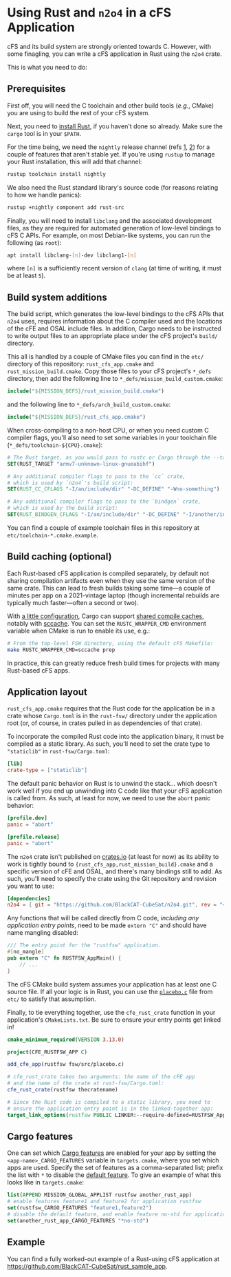 # Using Rust and `n2o4` in a cFS Application

cFS and its build system are strongly oriented towards C.
However, with some finagling, you can write a cFS application in Rust
using the `n2o4` crate.

This is what you need to do:

## Prerequisites

First off, you will need the C toolchain and other build tools (_e.g._, CMake)
you are using to build the rest of your cFS system.

Next, you need to [install Rust], if you haven't done so already.
Make sure the `cargo` tool is in your `$PATH`.

For the time being, we need the `nightly` release channel
(refs [1], [2]) for a couple of features that aren't stable yet.
If you're using `rustup` to manage your Rust installation, this will add
that channel:

```sh
rustup toolchain install nightly
```

We also need the Rust standard library's source code
(for reasons relating to how we handle panics):

```sh
rustup +nightly component add rust-src
```

Finally, you will need to install `libclang` and the associated development files,
as they are required for automated generation of low-level bindings to cFS C APIs.
For example, on most Debian-like systems, you can run the following (as `root`):

```sh
apt install libclang-[n]-dev libclang1-[n]
```

where `[n]` is a sufficiently recent version of `clang` (at time of writing, it must be at least `5`).

## Build system additions

The build script,
which generates the low-level bindings to the cFS APIs that `n2o4` uses,
requires information about the C compiler used
and the locations of the cFE and OSAL include files.
In addition, Cargo needs to be instructed to write output files
to an appropriate place under the cFS project's `build/` directory.

This all is handled by a couple of CMake files
you can find in the `etc/` directory of this repository:
`rust_cfs_app.cmake` and `rust_mission_build.cmake`.
Copy those files to your cFS project's `*_defs` directory,
then add the following line to `*_defs/mission_build_custom.cmake`:

```cmake
include("${MISSION_DEFS}/rust_mission_build.cmake")
```

and the following line to `*_defs/arch_build_custom.cmake`:

```cmake
include("${MISSION_DEFS}/rust_cfs_app.cmake")
```

When cross-compiling to a non-host CPU, or when you need custom C compiler flags, you'll
also need to set some variables in your toolchain file (`*_defs/toolchain-${CPU}.cmake`):

```cmake
# The Rust target, as you would pass to rustc or Cargo through the --target option:
SET(RUST_TARGET "armv7-unknown-linux-gnueabihf")

# Any additional compiler flags to pass to the `cc` crate,
# which is used by `n2o4`'s build script:
SET(RUST_CC_CFLAGS "-I/an/include/dir" "-DC_DEFINE" "-Wno-something")

# Any additional compiler flags to pass to the `bindgen` crate,
# which is used by the build script:
SET(RUST_BINDGEN_CFLAGS "-I/an/include/dir" "-DC_DEFINE" "-I/another/include_dir")
```

You can find a couple of example toolchain files in this repository
at `etc/toolchain-*.cmake.example`.

## Build caching (optional)

Each Rust-based cFS application is compiled separately,
by default not sharing compilation artifacts
even when they use the same version of the same crate.
This can lead to fresh builds taking some
time&mdash;a couple of minutes per app on a 2021-vintage laptop
(though incremental rebuilds are typically much faster&mdash;often a second or two).

With [a little configuration], Cargo can support [shared compile caches], notably with [sccache].
You can set the `RUSTC_WRAPPER_CMD` environment variable when CMake is run to enable its use, e.g.:

```sh
# From the top-level FSW directory, using the default cFS Makefile:
make RUSTC_WRAPPER_CMD=sccache prep
```

In practice, this can greatly reduce fresh build times for projects with many Rust-based cFS apps.

## Application layout

`rust_cfs_app.cmake` requires that the Rust code for the application be
in a crate whose `Cargo.toml` is in the `rust-fsw/` directory under the application root
(or, of course, in crates pulled in as dependencies of that crate).

To incorporate the compiled Rust code into the application binary, it must be
compiled as a static library.
As such, you'll need to set the crate type to `"staticlib"` in `rust-fsw/Cargo.toml`:

```toml
[lib]
crate-type = ["staticlib"]
```

The default panic behavior on Rust is to unwind the stack&#8230;
which doesn't work well if you end up unwinding into C code like that your cFS application is called from.
As such, at least for now, we need to use the `abort` panic behavior:

```toml
[profile.dev]
panic = "abort"

[profile.release]
panic = "abort"
```

The `n2o4` crate isn't published on [crates.io] (at least for now)
as its ability to work is tightly bound to
`{rust_cfs_app,rust_mission_build}.cmake`
and a specific version of cFE and OSAL,
and there's many bindings still to add.
As such, you'll need to specify the crate using the Git repository
and revision you want to use:

```toml
[dependencies]
n2o4 = { git = "https://github.com/BlackCAT-CubeSat/n2o4.git", rev = "<commit ID>" }
```

Any functions that will be called directly from C code,
_including any application entry points_,
need to be made `extern "C"` and should have name mangling disabled:

```rust
/// The entry point for the "rustfsw" application.
#[no_mangle]
pub extern "C" fn RUSTFSW_AppMain() {
    // ...
}
```

The cFS CMake build system assumes your application has at least one C source file.
If all your logic is in Rust, you can use the [`placebo.c`](etc/placebo.c) file from `etc/` to
satisfy that assumption.

Finally, to tie everything together, use the `cfe_rust_crate` function in your
application's `CMakeLists.txt`. Be sure to ensure your entry points get
linked in!

```cmake
cmake_minimum_required(VERSION 3.13.0)

project(CFE_RUSTFSW_APP C)

add_cfe_app(rustfsw fsw/src/placebo.c)

# cfe_rust_crate takes two arguments: the name of the cFE app
# and the name of the crate at rust-fsw/Cargo.toml:
cfe_rust_crate(rustfsw thecratename)

# Since the Rust code is compiled to a static library, you need to
# ensure the application entry point is in the linked-together app:
target_link_options(rustfsw PUBLIC LINKER:--require-defined=RUSTFSW_AppMain)
```

## Cargo features

One can set which [Cargo features] are enabled for your app by setting the `<app-name>_CARGO_FEATURES` variable in `targets.cmake`, where you set which apps are used.
Specify the set of features as a comma-separated list; prefix the list with `*` to disable the [default feature].
To give an example of what this looks like in `targets.cmake`:

```cmake
list(APPEND MISSION_GLOBAL_APPLIST rustfsw another_rust_app)
# enable features feature1 and feature2 for application rustfsw
set(rustfsw_CARGO_FEATURES "feature1,feature2")
# disable the default feature, and enable feature no-std for application another_rust_app
set(another_rust_app_CARGO_FEATURES "*no-std")
```

## Example

You can find a fully worked-out example of a Rust-using cFS application at
<https://github.com/BlackCAT-CubeSat/rust_sample_app>.

[install rust]: https://www.rust-lang.org/tools/install
[1]: https://rust-lang.github.io/rustup/concepts/channels.html
[2]: https://doc.rust-lang.org/book/appendix-07-nightly-rust.html
[a little configuration]: https://doc.rust-lang.org/cargo/reference/environment-variables.html#environment-variables-cargo-reads
[shared compile caches]: https://doc.rust-lang.org/cargo/guide/build-cache.html#shared-cache
[sccache]: https://github.com/mozilla/sccache
[crates.io]: https://crates.io/
[Cargo features]: https://doc.rust-lang.org/cargo/reference/features.html
[default feature]: https://doc.rust-lang.org/cargo/reference/features.html#the-default-feature
